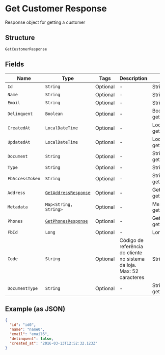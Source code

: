 
# Get Customer Response

Response object for getting a customer

## Structure

`GetCustomerResponse`

## Fields

| Name | Type | Tags | Description | Getter | Setter |
|  --- | --- | --- | --- | --- | --- |
| `Id` | `String` | Optional | - | String getId() | setId(String id) |
| `Name` | `String` | Optional | - | String getName() | setName(String name) |
| `Email` | `String` | Optional | - | String getEmail() | setEmail(String email) |
| `Delinquent` | `Boolean` | Optional | - | Boolean getDelinquent() | setDelinquent(Boolean delinquent) |
| `CreatedAt` | `LocalDateTime` | Optional | - | LocalDateTime getCreatedAt() | setCreatedAt(LocalDateTime createdAt) |
| `UpdatedAt` | `LocalDateTime` | Optional | - | LocalDateTime getUpdatedAt() | setUpdatedAt(LocalDateTime updatedAt) |
| `Document` | `String` | Optional | - | String getDocument() | setDocument(String document) |
| `Type` | `String` | Optional | - | String getType() | setType(String type) |
| `FbAccessToken` | `String` | Optional | - | String getFbAccessToken() | setFbAccessToken(String fbAccessToken) |
| `Address` | [`GetAddressResponse`](../../doc/models/get-address-response.md) | Optional | - | GetAddressResponse getAddress() | setAddress(GetAddressResponse address) |
| `Metadata` | `Map<String, String>` | Optional | - | Map<String, String> getMetadata() | setMetadata(Map<String, String> metadata) |
| `Phones` | [`GetPhonesResponse`](../../doc/models/get-phones-response.md) | Optional | - | GetPhonesResponse getPhones() | setPhones(GetPhonesResponse phones) |
| `FbId` | `Long` | Optional | - | Long getFbId() | setFbId(Long fbId) |
| `Code` | `String` | Optional | Código de referência do cliente no sistema da loja. Max: 52 caracteres | String getCode() | setCode(String code) |
| `DocumentType` | `String` | Optional | - | String getDocumentType() | setDocumentType(String documentType) |

## Example (as JSON)

```json
{
  "id": "id0",
  "name": "name0",
  "email": "email6",
  "delinquent": false,
  "created_at": "2016-03-13T12:52:32.123Z"
}
```

